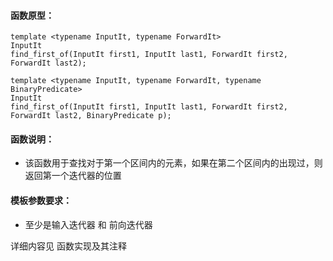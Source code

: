 
#### 函数原型：
```
template <typename InputIt, typename ForwardIt>
InputIt
find_first_of(InputIt first1, InputIt last1, ForwardIt first2, ForwardIt last2);

template <typename InputIt, typename ForwardIt, typename BinaryPredicate>
InputIt
find_first_of(InputIt first1, InputIt last1, ForwardIt first2, ForwardIt last2, BinaryPredicate p);
```

#### 函数说明：
* 该函数用于查找对于第一个区间内的元素，如果在第二个区间内的出现过，则返回第一个迭代器的位置

#### 模板参数要求：
* 至少是输入迭代器 和 前向迭代器

详细内容见 函数实现及其注释

